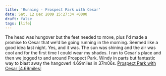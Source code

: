 ```yaml
---
title: 'Running - Prospect Park with Cesar'
date: Sat, 12 Dec 2009 15:27:34 +0000
draft: false
tags: [life]
---
```


The head was hungover but the feet needed to move, plus I'd made a promise to Cesar that we'd be going running in the morning. Seemed like a good idea last night. Yes, and it was. The sun was shining and the air was cool and for the first time I could wear my shades. I ran to Cesar's place and then we jogged to and around Prospect Park. Windy in parts but fantastic way to blast away the hangover! 4.69miles in 37m06s. [Prospect Park with Cesar \[4.69miles\]](http://www.gmap-pedometer.com/?r=3363718 )